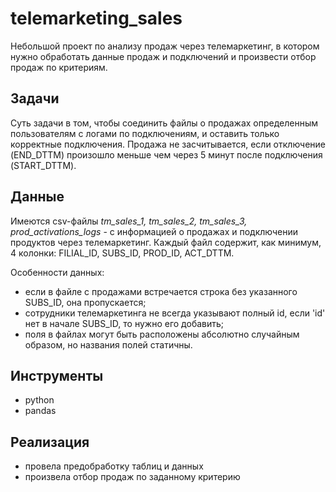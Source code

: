 # telemarketing_sales

Небольшой проект по анализу продаж через телемаркетинг, в котором нужно обработать данные продаж и подключений и произвести отбор продаж по критериям. 

## Задачи
Суть задачи в том, чтобы соединить файлы о продажах определенным пользователям с логами по подключениям, и оставить только корректные подключения. Продажа не засчитывается, если отключение (END_DTTM) произошло меньше чем через 5 минут после подключения (START_DTTM).

## Данные
Имеются csv-файлы *tm_sales_1, tm_sales_2, tm_sales_3, prod_activations_logs* - с информацией о продажах и подключении продуктов через телемаркетинг. Каждый файл содержит, как минимум, 4 колонки: FILIAL_ID, SUBS_ID, PROD_ID, ACT_DTTM.

Особенности данных:
- если в файле с продажами встречается строка без указанного SUBS_ID, она пропускается;
- сотрудники телемаркетинга не всегда указывают полный id, если 'id' нет в начале SUBS_ID, то нужно его добавить;
- поля в файлах могут быть расположены абсолютно случайным образом, но названия полей статичны.

## Инструменты
- python
- pandas

## Реализация
- провела предобработку таблиц и данных
- произвела отбор продаж по заданному критерию
